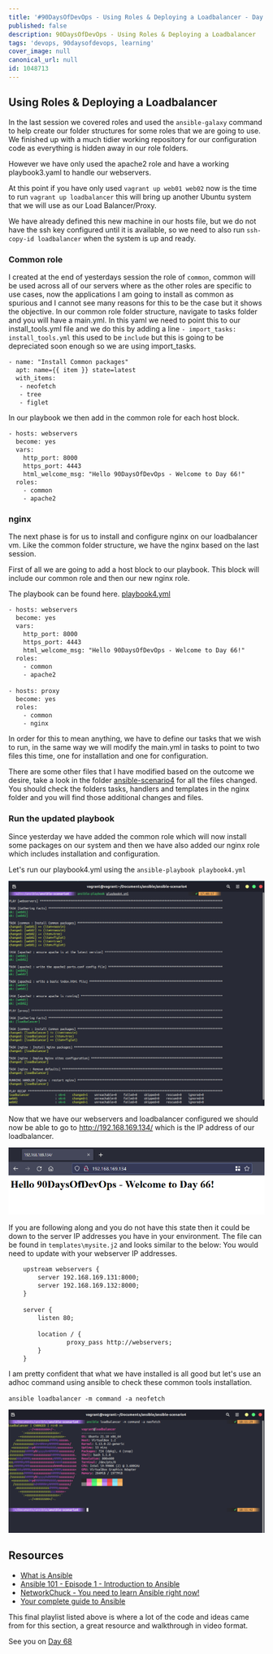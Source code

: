 ```yaml
---
title: '#90DaysOfDevOps - Using Roles & Deploying a Loadbalancer - Day 67'
published: false
description: 90DaysOfDevOps - Using Roles & Deploying a Loadbalancer
tags: 'devops, 90daysofdevops, learning'
cover_image: null
canonical_url: null
id: 1048713
---
```

## Using Roles & Deploying a Loadbalancer

In the last session we covered roles and used the `ansible-galaxy` command to help create our folder structures for some roles that we are going to use. We finished up with a much tidier working repository for our configuration code as everything is hidden away in our role folders. 

However we have only used the apache2 role and have a working playbook3.yaml to handle our webservers. 

At this point if you have only used `vagrant up web01 web02` now is the time to run `vagrant up loadbalancer` this will bring up another Ubuntu system that we will use as our Load Balancer/Proxy. 

We have already defined this new machine in our hosts file, but we do not have the ssh key configured until it is available, so we need to also run `ssh-copy-id loadbalancer` when the system is up and ready. 

### Common role
I created at the end of yesterdays session the role of `common`, common will be used across all of our servers where as the other roles are specific to use cases, now the applications I am going to install as common as spurious and I cannot see many reasons for this to be the case but it shows the objective. In our common role folder structure, navigate to tasks folder and you will have a main.yml. In this yaml we need to point this to our install_tools.yml file and we do this by adding a line `- import_tasks: install_tools.yml` this used to be `include` but this is going to be depreciated soon enough so we are using import_tasks. 

```
- name: "Install Common packages"
  apt: name={{ item }} state=latest
  with_items:
   - neofetch
   - tree
   - figlet
```

In our playbook we then add in the common role for each host block. 

```
- hosts: webservers
  become: yes
  vars:
    http_port: 8000
    https_port: 4443
    html_welcome_msg: "Hello 90DaysOfDevOps - Welcome to Day 66!"
  roles:
    - common
    - apache2
```

### nginx

The next phase is for us to install and configure nginx on our loadbalancer vm. Like the common folder structure, we have the nginx based on the last session. 

First of all we are going to add a host block to our playbook. This block will include our common role and then our new nginx role. 

The playbook can be found here. [playbook4.yml](Days/../Configmgmt/ansible-scenario4/playbook4.yml)

```
- hosts: webservers
  become: yes
  vars:
    http_port: 8000
    https_port: 4443
    html_welcome_msg: "Hello 90DaysOfDevOps - Welcome to Day 66!"
  roles:
    - common
    - apache2

- hosts: proxy 
  become: yes
  roles: 
    - common
    - nginx
```

In order for this to mean anything, we have to define our tasks that we wish to run, in the same way we will modify the main.yml in tasks to point to two files this time, one for installation and one for configuration. 

There are some other files that I have modified based on the outcome we desire, take a look in the folder [ansible-scenario4](Days/Configmgmt/ansible-scenario4) for all the files changed. You should check the folders tasks, handlers and templates in the nginx folder and you will find those additional changes and files. 

### Run the updated playbook 

Since yesterday we have added the common role which will now install some packages on our system and then we have also added our nginx role which includes installation and configuration. 

Let's run our playbook4.yml using the `ansible-playbook playbook4.yml`

![](Images/Day67_config1.png)

Now that we have our webservers and loadbalancer configured we should now be able to go to http://192.168.169.134/ which is the IP address of our loadbalancer. 

![](Images/Day67_config2.png)

If you are following along and you do not have this state then it could be down to the server IP addresses you have in your environment. The file can be found in `templates\mysite.j2` and looks similar to the below: You would need to update with your webserver IP addresses. 

```
    upstream webservers {
        server 192.168.169.131:8000;
        server 192.168.169.132:8000;
    }

    server {
        listen 80;

        location / {   
                proxy_pass http://webservers;
        }
    }
```
I am pretty confident that what we have installed is all good but let's use an adhoc command using ansible to check these common tools installation. 

`ansible loadbalancer -m command -a neofetch`

![](Images/Day67_config3.png)

## Resources 

- [What is Ansible](https://www.youtube.com/watch?v=1id6ERvfozo)
- [Ansible 101 - Episode 1 - Introduction to Ansible](https://www.youtube.com/watch?v=goclfp6a2IQ)
- [NetworkChuck - You need to learn Ansible right now!](https://www.youtube.com/watch?v=5hycyr-8EKs&t=955s)
- [Your complete guide to Ansible](https://www.youtube.com/playlist?list=PLnFWJCugpwfzTlIJ-JtuATD2MBBD7_m3u)

This final playlist listed above is where a lot of the code and ideas came from for this section, a great resource and walkthrough in video format. 

See you on [Day 68](day68.md)
